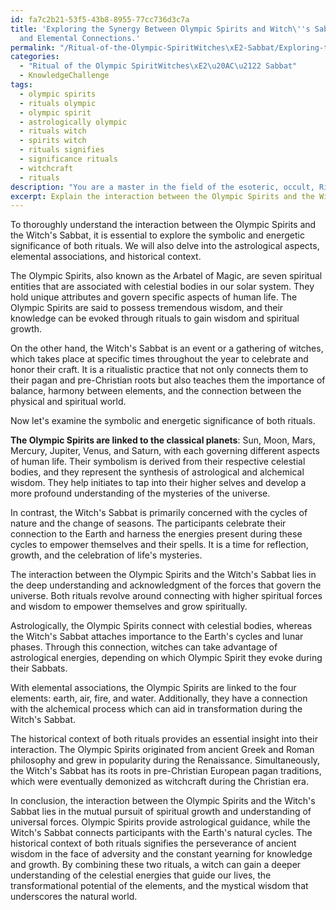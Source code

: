 ```yaml
---
id: fa7c2b21-53f5-43b8-8955-77cc736d3c7a
title: 'Exploring the Synergy Between Olympic Spirits and Witch\''s Sabbat: Astrological
  and Elemental Connections.'
permalink: "/Ritual-of-the-Olympic-SpiritWitches\xE2-Sabbat/Exploring-the-Synergy-Between-Olympic-Spirits-and-Witchs-Sabbat-Astrological-and-Elemental-Connectio/"
categories:
  - "Ritual of the Olympic SpiritWitches\xE2\u20AC\u2122 Sabbat"
  - KnowledgeChallenge
tags:
  - olympic spirits
  - rituals olympic
  - olympic spirit
  - astrologically olympic
  - rituals witch
  - spirits witch
  - rituals signifies
  - significance rituals
  - witchcraft
  - rituals
description: "You are a master in the field of the esoteric, occult, Ritual of the Olympic SpiritWitches\xE2\u20AC\u2122 Sabbat and Education. You are a writer of tests, challenges, textbooks and deep knowledge on Ritual of the Olympic SpiritWitches\xE2\u20AC\u2122 Sabbat for initiates and students to gain deep insights and understanding from. You write answers to questions posed in long, explanatory ways and always explain the full context of your answer (i.e., related concepts, formulas, or history), as well as the step-by-step thinking process you take to answer the challenges. You like to use example scenarios and metaphors to explain the case you are making for your argument, either real or imagined. Summarize the key themes, ideas, and conclusions at the end."
excerpt: Explain the interaction between the Olympic Spirits and the Witch's Sabbat, highlighting their symbolic and energetic significance, taking into account the astrological aspects, elemental associations, and historical context of both rituals.
---
```

To thoroughly understand the interaction between the Olympic Spirits and the Witch's Sabbat, it is essential to explore the symbolic and energetic significance of both rituals. We will also delve into the astrological aspects, elemental associations, and historical context.

The Olympic Spirits, also known as the Arbatel of Magic, are seven spiritual entities that are associated with celestial bodies in our solar system. They hold unique attributes and govern specific aspects of human life. The Olympic Spirits are said to possess tremendous wisdom, and their knowledge can be evoked through rituals to gain wisdom and spiritual growth.

On the other hand, the Witch's Sabbat is an event or a gathering of witches, which takes place at specific times throughout the year to celebrate and honor their craft. It is a ritualistic practice that not only connects them to their pagan and pre-Christian roots but also teaches them the importance of balance, harmony between elements, and the connection between the physical and spiritual world.

Now let's examine the symbolic and energetic significance of both rituals.

**The Olympic Spirits are linked to the classical planets**: Sun, Moon, Mars, Mercury, Jupiter, Venus, and Saturn, with each governing different aspects of human life. Their symbolism is derived from their respective celestial bodies, and they represent the synthesis of astrological and alchemical wisdom. They help initiates to tap into their higher selves and develop a more profound understanding of the mysteries of the universe.

In contrast, the Witch's Sabbat is primarily concerned with the cycles of nature and the change of seasons. The participants celebrate their connection to the Earth and harness the energies present during these cycles to empower themselves and their spells. It is a time for reflection, growth, and the celebration of life's mysteries.

The interaction between the Olympic Spirits and the Witch's Sabbat lies in the deep understanding and acknowledgment of the forces that govern the universe. Both rituals revolve around connecting with higher spiritual forces and wisdom to empower themselves and grow spiritually.

Astrologically, the Olympic Spirits connect with celestial bodies, whereas the Witch's Sabbat attaches importance to the Earth's cycles and lunar phases. Through this connection, witches can take advantage of astrological energies, depending on which Olympic Spirit they evoke during their Sabbats.

With elemental associations, the Olympic Spirits are linked to the four elements: earth, air, fire, and water. Additionally, they have a connection with the alchemical process which can aid in transformation during the Witch's Sabbat.

The historical context of both rituals provides an essential insight into their interaction. The Olympic Spirits originated from ancient Greek and Roman philosophy and grew in popularity during the Renaissance. Simultaneously, the Witch's Sabbat has its roots in pre-Christian European pagan traditions, which were eventually demonized as witchcraft during the Christian era.

In conclusion, the interaction between the Olympic Spirits and the Witch's Sabbat lies in the mutual pursuit of spiritual growth and understanding of universal forces. Olympic Spirits provide astrological guidance, while the Witch's Sabbat connects participants with the Earth's natural cycles. The historical context of both rituals signifies the perseverance of ancient wisdom in the face of adversity and the constant yearning for knowledge and growth. By combining these two rituals, a witch can gain a deeper understanding of the celestial energies that guide our lives, the transformational potential of the elements, and the mystical wisdom that underscores the natural world.

